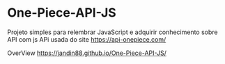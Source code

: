 # One-Piece-API-JS
Projeto simples para relembrar JavaScript e adquirir conhecimento sobre API com js
APi usada do site https://api-onepiece.com/

OverView https://jandin88.github.io/One-Piece-API-JS/
 
